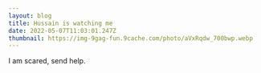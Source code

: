 ```yaml
---
layout: blog
title: Hussain is watching me
date: 2022-05-07T11:03:01.247Z
thumbnail: https://img-9gag-fun.9cache.com/photo/aVxRqdw_700bwp.webp
---
```

I am scared, send help.